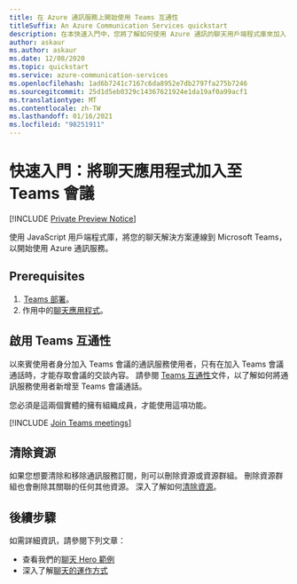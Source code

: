 ```yaml
---
title: 在 Azure 通訊服務上開始使用 Teams 互通性
titleSuffix: An Azure Communication Services quickstart
description: 在本快速入門中，您將了解如何使用 Azure 通訊的聊天用戶端程式庫來加入 Teams 會議
author: askaur
ms.author: askaur
ms.date: 12/08/2020
ms.topic: quickstart
ms.service: azure-communication-services
ms.openlocfilehash: 1ad6b7241c7167c6da8952e7db2797fa275b7246
ms.sourcegitcommit: 25d1d5eb0329c14367621924e1da19af0a99acf1
ms.translationtype: MT
ms.contentlocale: zh-TW
ms.lasthandoff: 01/16/2021
ms.locfileid: "98251911"
---
```

# <a name="quickstart-join-your-chat-app-to-a-teams-meeting"></a>快速入門：將聊天應用程式加入至 Teams 會議

[!INCLUDE [Private Preview Notice](../../includes/private-preview-include.md)]

使用 JavaScript 用戶端程式庫，將您的聊天解決方案連線到 Microsoft Teams，以開始使用 Azure 通訊服務。 

## <a name="prerequisites"></a>Prerequisites 

1.  [Teams 部署](https://docs.microsoft.com/deployoffice/teams-install)。 
2. 作用中的[聊天應用程式](./get-started.md)。 

## <a name="enable-teams-interoperability"></a>啟用 Teams 互通性 

以來賓使用者身分加入 Teams 會議的通訊服務使用者，只有在加入 Teams 會議通話時，才能存取會議的交談內容。 請參閱 [Teams 互通性](../voice-video-calling/get-started-teams-interop.md)文件，以了解如何將通訊服務使用者新增至 Teams 會議通話。

您必須是這兩個實體的擁有組織成員，才能使用這項功能。

[!INCLUDE [Join Teams meetings](./includes/meeting-interop-javascript.md)]

## <a name="clean-up-resources"></a>清除資源

如果您想要清除和移除通訊服務訂閱，則可以刪除資源或資源群組。 刪除資源群組也會刪除其關聯的任何其他資源。 深入了解如何[清除資源](../create-communication-resource.md#clean-up-resources)。

## <a name="next-steps"></a>後續步驟

如需詳細資訊，請參閱下列文章：

- 查看我們的[聊天 Hero 範例](../../samples/chat-hero-sample.md)
- 深入了解[聊天的運作方式](../../concepts/chat/concepts.md)
